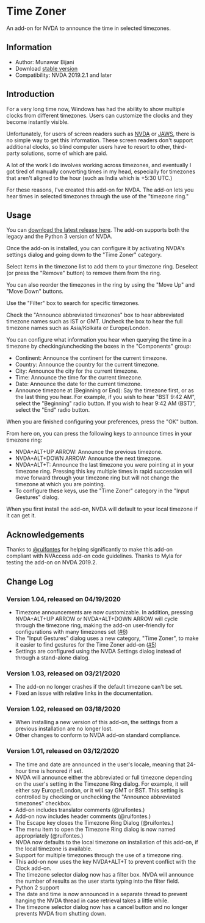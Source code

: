 # Time Zoner
An add-on for NVDA to announce the time in selected timezones.

## Information
* Author: Munawar Bijani
* Download [stable version][1]
* Compatibility: NVDA 2019.2.1 and later

## Introduction
For a very long time now, Windows has had the ability to show multiple clocks from different timezones. Users can customize the clocks and they become instantly visible.

Unfortunately, for users of screen readers such as [NVDA](https://www.nvaccess.org/) or [JAWS](http://www.freedomscientific.com), there is no simple way to get this information. These screen readers don't support additional clocks, so blind computer users have to resort to other, third-party solutions, some of which are paid.

A lot of the work I do involves working across timezones, and eventually I got tired of manually converting times in my head, especially for timezones that aren't aligned to the hour (such as India which is +5:30 UTC.)

For these reasons, I've created this add-on for NVDA. The add-on lets you hear times in selected timezones through the use of the "timezone ring."

## Usage
You can [download the latest release here][1]. The add-on supports both the legacy and the Python 3 version of NVDA.

Once the add-on is installed, you can configure it by activating NVDA's settings dialog and going down to the "Time Zoner" category.

Select items in the timezone list to add them to your timezone ring. Deselect (or press the "Remove" button)  to remove them from the ring.

You can also reorder the timezones in the ring by using the "Move Up" and "Move Down" buttons.

Use the "Filter" box to search for specific timezones.

Check the "Announce abbreviated timezones" box to hear abbreviated timezone names such as IST or GMT. Uncheck the box to hear the full timezone names such as Asia/Kolkata or Europe/London.

You can configure what information you hear when querying the time in a timezone by checking/unchecking the boxes in the "Components" group:

* Continent: Announce the continent for the current timezone.
* Country: Announce the country for the current timezone.
* City: Announce the city for the current timezone.
* Time: Announce the time for the current timezone.
* Date: Announce the date for the current timezone.
* Announce timezone at (Beginning or End): Say the timezone first, or as the last thing you hear. For example, if you wish to hear "BST 9:42 AM", select the "Beginning" radio button. If you wish to hear 9:42 AM (BST)", select the "End" radio button.

When you are finished configuring your preferences, press the "OK" button.

From here on, you can press the following keys to announce times in your timezone ring:

* NVDA+ALT+UP ARROW: Announce the previous timezone.
* NVDA+ALT+DOWN ARROW: Announce the next timezone.
* NVDA+ALT+T: Announce the last timezone you were pointing at in your timezone ring. Pressing this key multiple times in rapid succession will move forward through your timezone ring but will not change the timezone at which you are pointing.
* To configure these keys, use the "Time Zoner" category in the "Input Gestures" dialog.

When you first install the add-on, NVDA will default to your local timezone if it can get it.

## Acknowledgements
Thanks to [@ruifontes](https://github.com/ruifontes) for helping significantly to make this add-on compliant with NVAccess add-on code guidelines. Thanks to Myla for testing the add-on on NVDA 2019.2.

## Change Log

### Version 1.04, released on 04/19/2020
- Timezone announcements are now customizable. In addition, pressing NVDA+ALT+UP ARROW or NVDA+ALT+DOWN ARROW will cycle through the timezone ring, making the add-on user-friendly for configurations with many timezones set ([#6](https://github.com/munawarb/NVDA-Time-Zoner/issues/6))
- The "Input Gestures" dialog uses a new category, "Time Zoner", to make it easier to find gestures for the Time Zoner add-on ([#5](https://github.com/munawarb/NVDA-Time-Zoner/issues/5))
- Settings are configured using the NVDA Settings dialog instead of through a stand-alone dialog.

### Version 1.03, released on 03/21/2020
- The add-on no longer crashes if the default timezone can't be set.
- Fixed an issue with relative links in the documentation.

### Version 1.02, released on 03/18/2020
- When installing a new version of this add-on, the settings from a previous installation are no longer lost.
- Other changes to conform to NVDA add-on standard compliance.

### Version 1.01, released on 03/12/2020
- The time and date are announced in the user's locale, meaning that 24-hour time is honored if set.
- NVDA will announce either the abbreviated or full timezone depending on the user's setting in the Timezone Ring dialog. For example, it will either say Europe/London, or it will say GMT or BST. This setting is controlled by checking or unchecking the "Announce abbreviated timezones" checkbox.
- Add-on includes translator comments (@ruifontes.)
- Add-on now includes header comments (@ruifontes.)
- The Escape key closes the Timezone Ring Dialog (@ruifontes.)
- The menu item to open the Timezone Ring dialog is now named appropriately (@ruifontes.)
- NVDA now defaults to the local timezone on installation of this add-on, if the local timezone is available.
- Support for multiple timezones through the use of a timezone ring.
- This add-on now uses the key NVDA+ALT+T to prevent conflict with the Clock add-on.
- The timezone selector dialog now has a filter box. NVDA will announce the number of results as the user starts typing into the filter field.
- Python 2 support
- The date and time is now announced in a separate thread to prevent hanging the NVDA thread in case retrieval takes a little while.
- The timezone selector dialog now has a cancel button and no longer prevents NVDA from shutting down.

[1]: https://github.com/munawarb/NVDA-Time-Zoner/releases/latest